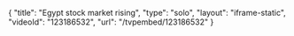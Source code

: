 {
    "title": "Egypt stock market rising",
    "type": "solo",
    "layout": "iframe-static",
    "videoId": "123186532",
    "url": "\/tvpembed\/123186532"
}